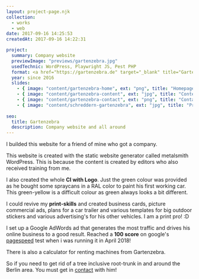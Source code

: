 ```yaml
---
layout: project-page.njk
collection: 
  - works
  - web
date: 2017-09-16 14:25:53
createdAt: 2017-09-16 14:22:31

project:
  summary: Company website
  previewImage: "previews/gartenzebra.jpg"
  usedTechnic: WordPress, Playwright JS, Pest PHP
  format: <a href="https://gartenzebra.de" target="_blank" title="Gartenzebra website">gartenzebra.de</a>
  year: since 2016
  slides:
    - { image: "content/gartenzebra-home", ext: "png", title: "Homepage" }
    - { image: "content/gartenzebra-content", ext: "jpg", title: "Content" }
    - { image: "content/gartenzebra-contact", ext: "png", title: "Contact-form view" }
    - { image: "content/schreddern-gartenzebra", ext: "jpg", title: "Print works" }
   
seo:
  title: Gartenzebra
  description: Company website and all around
---
```

I builded this website for a friend of mine who got a company.

This website is created with <span class="lined">the static website generator called metalsmith</span> WordPress. This is because the content is created by editors who also received training from me.

I also created the whole <strong>CI with Logo</strong>. Just the green colour was provided as he bought some spraycans in a RAL color to paint his first working car. This green-yellow is a difficult colour as green always looks a bit different.

I could revive my <strong>print-skills</strong> and created business cards, picture commercial ads, plans for a car trailer and various templates for big outdoor stickers and various advertising's for his other vehicles. I am a print pro! :D

I set up a Google AdWords ad that generates the most traffic and drives his online business to a good result.
Reached a <strong>100 score</strong> on google's <a href="https://developers.google.com/speed/pagespeed/insights/?url=https%3A%2F%2Fgartenzebra.de%2F" rel="nofollow noreferrer noopener" target="_blank" title="PageSpeed Insights test of gartenzebra.de">pagespeed</a> test when i was running it in April 2018!

There is also a calculator for renting machines from Gartenzebra.

So if you need to get rid of a tree inclusive root-trunk in and around the Berlin area. You must get in <a href="https://gartenzebra.de/kontakt/" rel="noreferrer noopener" target="_blank" title="Gartenzebra Kontakt">contact</a> with him!


